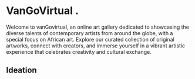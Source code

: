 # VanGoVirtual .
<p>Welcome to vanGovirtual, an online art gallery dedicated to showcasing the diverse talents of contemporary artists from around the globe, with a special focus on African art. Explore our curated collection of original artworks, connect with creators, and immerse yourself in a vibrant artistic experience that celebrates creativity and cultural exchange.</p>


## Ideation
